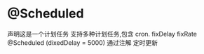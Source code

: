 


# @Scheduled

 声明这是一个计划任务 支持多种计划任务,包含 cron. fixDelay fixRate
@Scheduled (dixedDelay = 5000) 通过注解 定时更新

